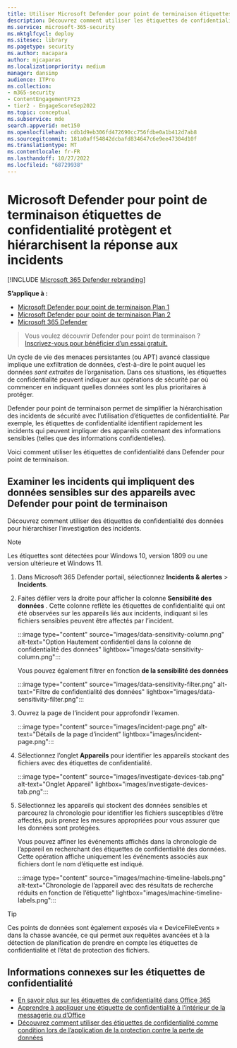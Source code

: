 ```yaml
---
title: Utiliser Microsoft Defender pour point de terminaison étiquettes de confidentialité pour protéger vos données et hiérarchiser la réponse aux incidents de sécurité
description: Découvrez comment utiliser les étiquettes de confidentialité Defender pour point de terminaison pour protéger, hiérarchiser et examiner les incidents qui impliquent des incidents de perte de données, dlp et de sécurité.
ms.service: microsoft-365-security
ms.mktglfcycl: deploy
ms.sitesec: library
ms.pagetype: security
ms.author: macapara
author: mjcaparas
ms.localizationpriority: medium
manager: dansimp
audience: ITPro
ms.collection:
- m365-security
- ContentEngagementFY23
- tier2 - EngageScoreSep2022
ms.topic: conceptual
ms.subservice: mde
search.appverid: met150
ms.openlocfilehash: cdb1d9eb306fd472690cc756fdbe0a1b412d7ab8
ms.sourcegitcommit: 181a0aff54842dcbafd834647c6e9ee47304d10f
ms.translationtype: MT
ms.contentlocale: fr-FR
ms.lasthandoff: 10/27/2022
ms.locfileid: "68729938"
---
```

# <a name="microsoft-defender-for-endpoint-sensitivity-labels-protect-and-prioritize-incident-response"></a>Microsoft Defender pour point de terminaison étiquettes de confidentialité protègent et hiérarchisent la réponse aux incidents

[!INCLUDE [Microsoft 365 Defender rebranding](../../includes/microsoft-defender.md)]

**S’applique à :**
- [Microsoft Defender pour point de terminaison Plan 1](https://go.microsoft.com/fwlink/p/?linkid=2154037)
- [Microsoft Defender pour point de terminaison Plan 2](https://go.microsoft.com/fwlink/p/?linkid=2154037)
- [Microsoft 365 Defender](https://go.microsoft.com/fwlink/?linkid=2118804)

> Vous voulez découvrir Defender pour point de terminaison ? [Inscrivez-vous pour bénéficier d’un essai gratuit.](https://signup.microsoft.com/create-account/signup?products=7f379fee-c4f9-4278-b0a1-e4c8c2fcdf7e&ru=https://aka.ms/MDEp2OpenTrial?ocid=docs-wdatp-exposedapis-abovefoldlink)

Un cycle de vie des menaces persistantes (ou APT) avancé classique implique une exfiltration de données, c’est-à-dire le point auquel les données *sont extraites* de l’organisation. Dans ces situations, les étiquettes de confidentialité peuvent indiquer aux opérations de sécurité par où commencer en indiquant quelles données sont les plus prioritaires à protéger.

Defender pour point de terminaison permet de simplifier la hiérarchisation des incidents de sécurité avec l’utilisation d’étiquettes de confidentialité. Par exemple, les étiquettes de confidentialité identifient rapidement les incidents qui peuvent impliquer des appareils contenant des informations sensibles (telles que des informations confidentielles).

Voici comment utiliser les étiquettes de confidentialité dans Defender pour point de terminaison.

## <a name="investigate-incidents-that-involve-sensitive-data-on-devices-with-defender-for-endpoint"></a>Examiner les incidents qui impliquent des données sensibles sur des appareils avec Defender pour point de terminaison

Découvrez comment utiliser des étiquettes de confidentialité des données pour hiérarchiser l’investigation des incidents.

> [!NOTE]
> Les étiquettes sont détectées pour Windows 10, version 1809 ou une version ultérieure et Windows 11.

1. Dans Microsoft 365 Defender portail, sélectionnez **Incidents & alertes** \> **Incidents**.

2. Faites défiler vers la droite pour afficher la colonne **Sensibilité des données** . Cette colonne reflète les étiquettes de confidentialité qui ont été observées sur les appareils liés aux incidents, indiquant si les fichiers sensibles peuvent être affectés par l’incident.

   :::image type="content" source="images/data-sensitivity-column.png" alt-text="Option Hautement confidentiel dans la colonne de confidentialité des données" lightbox="images/data-sensitivity-column.png":::

    Vous pouvez également filtrer en fonction **de la sensibilité des données**

    :::image type="content" source="images/data-sensitivity-filter.png" alt-text="Filtre de confidentialité des données" lightbox="images/data-sensitivity-filter.png":::

3. Ouvrez la page de l’incident pour approfondir l’examen.

   :::image type="content" source="images/incident-page.png" alt-text="Détails de la page d’incident" lightbox="images/incident-page.png":::

4. Sélectionnez l’onglet **Appareils** pour identifier les appareils stockant des fichiers avec des étiquettes de confidentialité.

   :::image type="content" source="images/investigate-devices-tab.png" alt-text="Onglet Appareil" lightbox="images/investigate-devices-tab.png":::

5. Sélectionnez les appareils qui stockent des données sensibles et parcourez la chronologie pour identifier les fichiers susceptibles d’être affectés, puis prenez les mesures appropriées pour vous assurer que les données sont protégées.

   Vous pouvez affiner les événements affichés dans la chronologie de l’appareil en recherchant des étiquettes de confidentialité des données. Cette opération affiche uniquement les événements associés aux fichiers dont le nom d’étiquette est indiqué.

   :::image type="content" source="images/machine-timeline-labels.png" alt-text="Chronologie de l’appareil avec des résultats de recherche réduits en fonction de l’étiquette" lightbox="images/machine-timeline-labels.png":::

> [!TIP]
> Ces points de données sont également exposés via « DeviceFileEvents » dans la chasse avancée, ce qui permet aux requêtes avancées et à la détection de planification de prendre en compte les étiquettes de confidentialité et l’état de protection des fichiers.

## <a name="related-information-about-sensitivity-labels"></a>Informations connexes sur les étiquettes de confidentialité

- [En savoir plus sur les étiquettes de confidentialité dans Office 365](../../compliance/sensitivity-labels.md)
- [Apprendre à appliquer une étiquette de confidentialité à l’intérieur de la messagerie ou d’Office](https://support.microsoft.com/office/apply-sensitivity-labels-to-your-files-and-email-in-office-2f96e7cd-d5a4-403b-8bd7-4cc636bae0f9)
- [Découvrez comment utiliser des étiquettes de confidentialité comme condition lors de l’application de la protection contre la perte de données](../../compliance/dlp-sensitivity-label-as-condition.md)